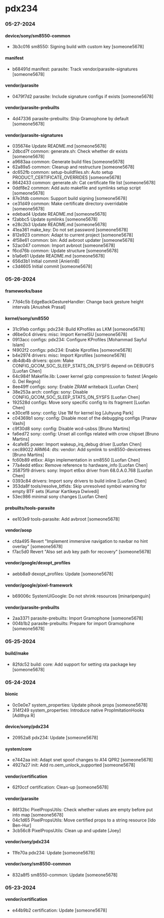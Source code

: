 # pdx234

### 05-27-2024

#### device/sony/sm8550-common

* 3b3c016  sm8550: Signing build with custom key  [someone5678]

#### manifest

* b68491d  manifest: parasite: Track vendor/parasite-signatures  [someone5678]

#### vendor/parasite

* 0479f7d2  parasite: Include signature configs if exists  [someone5678]

#### vendor/parasite-prebuilts

* 4d47336  parasite-prebuilts: Ship Gramophone by default  [someone5678]

#### vendor/parasite-signatures

* 035674e  Update README.md  [someone5678]
* 2dbcd7f  common: generate.sh: Check whether dir exists  [someone5678]
* a9683aa  common: Generate build files  [someone5678]
* 62a89a5  common: Cleanup and restructure  [someone5678]
* dc652fb  common: setup-buildfiles.sh: Auto setup PRODUCT_CERTIFICATE_OVERRIDES  [someone5678]
* 8642433  common: generate.sh: Cat certificate file list  [someone5678]
* 0ddf8e2  common: Add auto makefile and symlinks setup script  [someone5678]
* 87e3fdb  common: Support build signing  [someone5678]
* ce31d49  common: Make certificate directory overridable  [someone5678]
* edebad4  Update README.md  [someone5678]
* f2abbc5  Update symlinks  [someone5678]
* e28c2b3  Update README.md  [someone5678]
* 41ea361  make_key: Do not set password  [someone5678]
* 812e923  common: Adapt to current project  [someone5678]
* 4f58e61  common: bin: Add avbroot updater  [someone5678]
* 52ac047  common: Import avbroot  [someone5678]
* f6cd76b  common: Update structure  [someone5678]
* b1a6e61  Update README.md  [someone5678]
* 656d3b1  Initial commit  [AnierinB]
* c3d4605  Initial commit  [someone5678]

### 05-26-2024

#### frameworks/base

* 77d4c5b  EdgeBackGestureHandler: Change back gesture height intervals  [Anushek Prasal]

#### kernel/sony/sm8550

* 31c91eb  configs: pdx234: Build KProfiles as LKM  [someone5678]
* d6be0c4  drivers: misc: Import KernelSU  [someone5678]
* 0913acc  configs: pdx234: Configure KProfiles  [Mohammad Sayful Islam]
* f4902f2  configs: pdx234: Enable Kprofiles  [someone5678]
* b4e2974  drivers: misc: Import Kprofiles  [someone5678]
* db4db4b  drivers: qcom: Make CONFIG_QCOM_SOC_SLEEP_STATS_ON_SYSFS depend on DEBUGFS  [Luofan Chen]
* 64c984f  Makefile.lib: Lower kernel gzip compression to fastest  [Angelo G. Del Regno]
* 8ee49ff  configs: sony: Enable ZRAM writeback  [Luofan Chen]
* 38e253a  arch: configs: sony: Disable CONFIG_QCOM_SOC_SLEEP_STATS_ON_SYSFS  [Luofan Chen]
* 192528d  configs: Move sony specific config to its fragment  [Luofan Chen]
* e30cef8  sony: config: Use 1M for kernel log  [Juhyung Park]
* c04369b1  sony: config: Disable most of the debugging configs  [Pranav Vashi]
* c9f30d8  sony: config: Disable wcd-usbss  [Bruno Martins]
* fa6ed72  sony: config: Unset all configs related with crow chipset  [Bruno Martins]
* 4cafe85  power: Import wakeup_irq_debug driver  [Luofan Chen]
* cec89022  ARM64: dts: vendor: Add symlink to sm8550-devicetrees  [Bruno Martins]
* fc60b89  et6xx: Align implementation in sm8550  [Luofan Chen]
* 77a4edd  et6xx: Remove reference to hardware_info  [Luofan Chen]
* 35875f9  drivers: sony: Import et6xx driver from 68.0.A.0.768  [Luofan Chen]
* 0393c84  drivers: Import sony drivers to build inline  [Luofan Chen]
* 353da8f  tools/resolve_btfids: Skip unresolved symbol warning for empty BTF sets  [Kumar Kartikeya Dwivedi]
* 53ec986  minimal sony changes  [Luofan Chen]

#### prebuilts/tools-parasite

* ee103e9  tools-parasite: Add avbroot  [someone5678]

#### vendor/aosp

* cfda495  Revert "Implement immersive navigation to navbar no hint overlay"  [someone5678]
* f7ac5d0  Revert "Also set avb key path for recovery"  [someone5678]

#### vendor/google/dexopt_profiles

* aebb8a9  dexopt_profiles: Update  [someone5678]

#### vendor/google/pixel-framework

* b69006c  SystemUIGoogle: Do not shrink resources  [minaripenguin]

#### vendor/parasite-prebuilts

* 2aa3371  parasite-prebuilts: Import Gramophone  [someone5678]
* 004b1b2  parasite-prebuilts: Prepare for import Gramophone  [someone5678]

### 05-25-2024

#### build/make

* 82fdc52  build: core: Add support for setting ota package key  [someone5678]

### 05-24-2024

#### bionic

* 0c0e0e7  system_properties: Update pihook props  [someone5678]
* 314f249  system_properties: Introduce native PropImitationHooks  [Adithya R]

#### device/sony/pdx234

* 20952a8  pdx234: Update  [someone5678]

#### system/core

* e7442aa  init: Adapt snet spoof changes to A14 QPR2  [someone5678]
* 4927a27  init: Add ro.oem_unlock_supported  [someone5678]

#### vendor/certification

* 62f0ccf  certification: Clean-up  [someone5678]

#### vendor/parasite

* 86f32bc  PixelPropsUtils: Check whether values are empty before put into map  [someone5678]
* 04c1d65  PixelPropsUtils: Move certified props to a string resource  [Ido Ben-Hur]
* 3cb56c8  PixelPropsUtils: Clean up and update  [Joey]

#### vendor/sony/pdx234

* 11fe70a  pdx234: Update  [someone5678]

#### vendor/sony/sm8550-common

* 832a8f5  sm8550-common: Update  [someone5678]

### 05-23-2024

#### vendor/certification

* e44b9b2  certification: Update  [someone5678]

